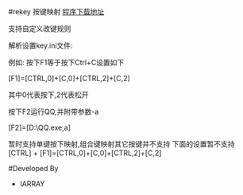 #rekey 按键映射 [程序下载地址](http://files.cnblogs.com/files/fornet/rekey.zip)

支持自定义改键规则

解析设置key.ini文件: 

例如: 按下F1等于按下Ctrl+C设置如下

[F1]=[CTRL,0]+[C,0]+[CTRL,2]+[C,2]

其中0代表按下,2代表松开

按下F2运行QQ,并附带参数-a

[F2]=[D:\QQ.exe,a]

暂时支持单键按下映射,组合键映射其它按键并不支持
下面的设置暂不支持
[CTRL] + [F1]=[CTRL,0]+[C,0]+[CTRL,2]+[C,2]

#Developed By

* IARRAY
  

